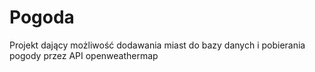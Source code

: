 <h1>Pogoda</h1>
<p>Projekt dający możliwość dodawania miast do bazy danych i pobierania pogody przez API openweathermap</p>